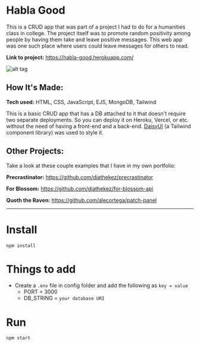 # Habla Good
This is a CRUD app that was part of a project I had to do for a humanities class in college. The project itself was to promote random positivity among people by having them take and leave positive messages. This web app was one such place where users could leave messages for others to read.

**Link to project:** https://habla-good.herokuapp.com/

![alt tag](#)

## How It's Made:

**Tech used:** HTML, CSS, JavaScript, EJS, MongoDB, Tailwind

This is a basic CRUD app that has a DB attached to it that doesn't require two separate deployments. So you can deploy it on Heroku, Vercel, or etc. without the need of having a front-end and a back-end. [DaisyUI](https://daisyui.com/) (a Tailwind component library) was used to style it.

## Other Projects:
Take a look at these couple examples that I have in my own portfolio:

**Precrastinator:** https://github.com/diathekez/precrastinator

**For Blossom:** https://github.com/diathekez/for-blossom-api

**Quoth the Raven:** https://github.com/alecortega/patch-panel

---

# Install

`npm install`

# Things to add

- Create a `.env` file in config folder and add the following as `key = value`
  - PORT = 3000
  - DB_STRING = `your database URI`

# Run

`npm start`